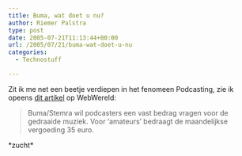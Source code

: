```yaml
---
title: Buma, wat doet u nu?
author: Riemer Palstra
type: post
date: 2005-07-21T11:13:44+00:00
url: /2005/07/21/buma-wat-doet-u-nu
categories:
  - Technostuff

---
```

Zit ik me net een beetje verdiepen in het fenomeen Podcasting, zie ik opeens [dit artikel][1] op WebWereld:

> Buma/Stemra wil podcasters een vast bedrag vragen voor de gedraaide muziek. Voor &#8216;amateurs&#8217; bedraagt de maandelijkse vergoeding 35 euro.

\*zucht\*

 [1]: http://www.webwereld.nl/articles/36404
